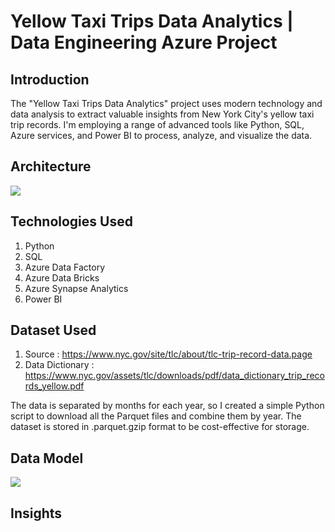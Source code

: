 # Yellow Taxi Trips Data Analytics | Data Engineering Azure Project

## Introduction
The "Yellow Taxi Trips Data Analytics" project uses modern technology and data analysis to extract valuable insights from New York City's yellow taxi trip records. I'm employing a range of advanced tools like Python, SQL, Azure services, and Power BI to process, analyze, and visualize the data.

## Architecture
<img src="https://media.licdn.com/dms/image/D5622AQEbpsxZAXyp7g/feedshare-shrink_800/0/1695830121501?e=1701302400&v=beta&t=Jo1JSQDtornIIDJgbUdxIcmsrw7FYtVFNa32ZdeLb70">

## Technologies Used
1. Python
2. SQL
3. Azure Data Factory
4. Azure Data Bricks
5. Azure Synapse Analytics
6. Power BI

## Dataset Used
1. Source : https://www.nyc.gov/site/tlc/about/tlc-trip-record-data.page
2. Data Dictionary : https://www.nyc.gov/assets/tlc/downloads/pdf/data_dictionary_trip_records_yellow.pdf

The data is separated by months for each year, so I created a simple Python script to download all the Parquet files and combine them by year. The dataset is stored in .parquet.gzip format to be cost-effective for storage.

## Data Model
<img src="https://raw.githubusercontent.com/darshilparmar/uber-etl-pipeline-data-engineering-project/main/data_model.jpeg">

## Insights